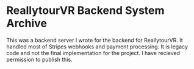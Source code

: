 # ReallytourVR Backend System Archive

This was a backend server I wrote for the backend for ReallytourVR. It handled most of Stripes webhooks and payment processing. It is legacy code and not the final implementation for the project. I have recieved permission to publish this.